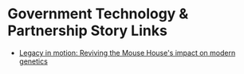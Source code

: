 # Government Technology & Partnership Story Links

- [Legacy in motion: Reviving the Mouse House's impact on modern genetics](https://www.ornl.gov/organization-news/legacy-motion-reviving-mouse-houses-impact-modern-genetics)
